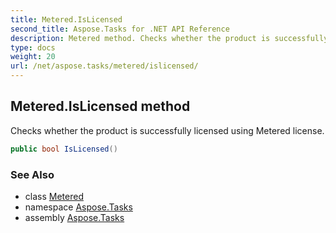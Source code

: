 ```yaml
---
title: Metered.IsLicensed
second_title: Aspose.Tasks for .NET API Reference
description: Metered method. Checks whether the product is successfully licensed using Metered license
type: docs
weight: 20
url: /net/aspose.tasks/metered/islicensed/
---
```

## Metered.IsLicensed method

Checks whether the product is successfully licensed using Metered license.

```csharp
public bool IsLicensed()
```

### See Also

* class [Metered](../)
* namespace [Aspose.Tasks](../../metered/)
* assembly [Aspose.Tasks](../../../)


